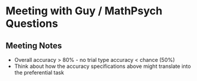 # Meeting with Guy / MathPsych Questions

## Meeting Notes

- Overall accuracy \> 80% - no trial type accuracy \< chance (50%)
- Think about how the accuracy specifications above might translate into the preferential task
